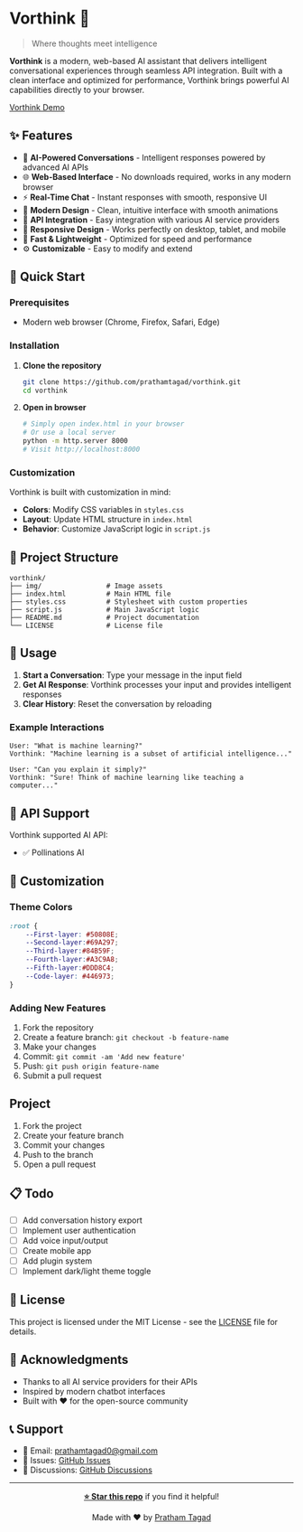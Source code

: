 # Vorthink 🧠

> Where thoughts meet intelligence

**Vorthink** is a modern, web-based AI assistant that delivers intelligent conversational experiences through seamless API integration. Built with a clean interface and optimized for performance, Vorthink brings powerful AI capabilities directly to your browser.

[Vorthink Demo](https://vorthink.netlify.app/)

## ✨ Features

- 🤖 **AI-Powered Conversations** - Intelligent responses powered by advanced AI APIs
- 🌐 **Web-Based Interface** - No downloads required, works in any modern browser
- ⚡ **Real-Time Chat** - Instant responses with smooth, responsive UI
- 🎨 **Modern Design** - Clean, intuitive interface with smooth animations
- 🔧 **API Integration** - Easy integration with various AI service providers
- 📱 **Responsive Design** - Works perfectly on desktop, tablet, and mobile
- 🚀 **Fast & Lightweight** - Optimized for speed and performance
- ⚙️ **Customizable** - Easy to modify and extend

## 🚀 Quick Start

### Prerequisites

- Modern web browser (Chrome, Firefox, Safari, Edge)

### Installation

1. **Clone the repository**
   ```bash
   git clone https://github.com/prathamtagad/vorthink.git
   cd vorthink
   ```

2. **Open in browser**
   ```bash
   # Simply open index.html in your browser
   # Or use a local server
   python -m http.server 8000
   # Visit http://localhost:8000
   ```

### Customization

Vorthink is built with customization in mind:

- **Colors**: Modify CSS variables in `styles.css`
- **Layout**: Update HTML structure in `index.html`
- **Behavior**: Customize JavaScript logic in `script.js`

## 📁 Project Structure

```
vorthink/
├── img/                # Image assets
├── index.html          # Main HTML file
├── styles.css          # Stylesheet with custom properties
├── script.js           # Main JavaScript logic
├── README.md           # Project documentation
└── LICENSE             # License file
```

## 🎯 Usage

1. **Start a Conversation**: Type your message in the input field
2. **Get AI Response**: Vorthink processes your input and provides intelligent responses
3. **Clear History**: Reset the conversation by reloading

### Example Interactions

```
User: "What is machine learning?"
Vorthink: "Machine learning is a subset of artificial intelligence..."

User: "Can you explain it simply?"
Vorthink: "Sure! Think of machine learning like teaching a computer..."
```

## 🔧 API Support

Vorthink supported AI API:

- ✅ Pollinations AI

## 🎨 Customization

### Theme Colors

```css
:root {
    --First-layer: #50808E;
    --Second-layer:#69A297;
    --Third-layer:#84B59F;
    --Fourth-layer:#A3C9A8;
    --Fifth-layer:#DDD8C4;
    --Code-layer: #446973;
}
```

### Adding New Features

1. Fork the repository
2. Create a feature branch: `git checkout -b feature-name`
3. Make your changes
4. Commit: `git commit -am 'Add new feature'`
5. Push: `git push origin feature-name`
6. Submit a pull request

## Project

1. Fork the project
2. Create your feature branch
3. Commit your changes
4. Push to the branch
5. Open a pull request

## 📋 Todo

- [ ] Add conversation history export
- [ ] Implement user authentication
- [ ] Add voice input/output
- [ ] Create mobile app
- [ ] Add plugin system
- [ ] Implement dark/light theme toggle

## 📄 License

This project is licensed under the MIT License - see the [LICENSE](LICENSE) file for details.

## 🙏 Acknowledgments

- Thanks to all AI service providers for their APIs
- Inspired by modern chatbot interfaces
- Built with ❤️ for the open-source community

## 📞 Support

- 📧 Email: prathamtagad0@gmail.com
- 🐛 Issues: [GitHub Issues](https://github.com/prathamtagad/vorthink/issues)
- 💬 Discussions: [GitHub Discussions](https://github.com/prathamtagad/vorthink/discussions)

---

<div align="center">

**[⭐ Star this repo](https://github.com/prathamtagad/vorthink)** if you find it helpful!

Made with ❤️ by [Pratham Tagad](https://github.com/prathamtagad)

</div>

